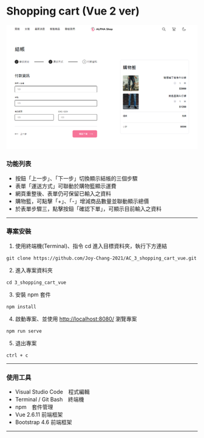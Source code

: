 # Shopping cart (Vue 2 ver)
![cover](/src/assets/readme-cover.png)

### 功能列表
- 按鈕「上一步」、「下一步」切換顯示結帳的三個步驟
- 表單「運送方式」可聯動於購物籃顯示運費
- 網頁重整後、表單仍可保留已輸入之資料
- 購物籃，可點擊「+」、「-」增減商品數量並聯動顯示總價
- 於表單步驟三，點擊按鈕「確認下單」，可顯示目前輸入之資料
---

### 專案安裝
1. 使用終端機(Terminal)、指令 cd 進入目標資料夾，執行下方連結
```
git clone https://github.com/Joy-Chang-2021/AC_3_shopping_cart_vue.git
```
2. 進入專案資料夾
```
cd 3_shopping_cart_vue
```
3. 安裝 npm 套件
```
npm install
```
4. 啟動專案、並使用 <http://localhost:8080/> 瀏覽專案
```
npm run serve
```
5. 退出專案
```
ctrl + c
```
---
### 使用工具
- Visual Studio Code　程式編輯
- Terminal / Git Bash　終端機
- npm　套件管理
- Vue 2.6.11 前端框架
- Bootstrap 4.6 前端框架
---